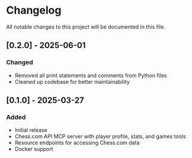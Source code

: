 # Changelog

All notable changes to this project will be documented in this file.

## [0.2.0] - 2025-06-01

### Changed
- Removed all print statements and comments from Python files
- Cleaned up codebase for better maintainability

## [0.1.0] - 2025-03-27

### Added
- Initial release
- Chess.com API MCP server with player profile, stats, and games tools
- Resource endpoints for accessing Chess.com data
- Docker support
